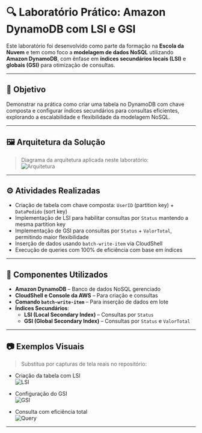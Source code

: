 # 🔍 Laboratório Prático: Amazon DynamoDB com LSI e GSI

Este laboratório foi desenvolvido como parte da formação na **Escola da Nuvem** e tem como foco a **modelagem de dados NoSQL** utilizando **Amazon DynamoDB**, com ênfase em **índices secundários locais (LSI)** e **globais (GSI)** para otimização de consultas.

---

## 📌 Objetivo

Demonstrar na prática como criar uma tabela no DynamoDB com chave composta e configurar índices secundários para consultas eficientes, explorando a escalabilidade e flexibilidade da modelagem NoSQL.

---

## 🖼️ Arquitetura da Solução

> Diagrama da arquitetura aplicada neste laboratório:  
![Arquitetura](./imagens/arquitetura-lab-dynamodb.png)

---

## ⚙️ Atividades Realizadas

- Criação de tabela com chave composta: `UserID` (partition key) + `DataPedido` (sort key)
- Implementação de LSI para habilitar consultas por `Status` mantendo a mesma partition key
- Implementação de GSI para consultas por `Status` + `ValorTotal`, permitindo maior flexibilidade
- Inserção de dados usando `batch-write-item` via CloudShell
- Execução de queries com 100% de eficiência com base em índices

---

## 🧱 Componentes Utilizados

- **Amazon DynamoDB** – Banco de dados NoSQL gerenciado
- **CloudShell e Console da AWS** – Para criação e consultas
- **Comando `batch-write-item`** – Para inserção de dados em lote
- **Índices Secundários**:  
  - **LSI (Local Secondary Index)** – Consultas por `Status`  
  - **GSI (Global Secondary Index)** – Consultas por `Status` e `ValorTotal`

---

## 📷 Exemplos Visuais

> Substitua por capturas de tela reais no repositório:

- Criação da tabela com LSI  
  ![LSI](./imagens/criacao-lsi.png)

- Configuração do GSI  
  ![GSI](./imagens/criacao-gsi.png)

- Consulta com eficiência total  
  ![Query](./imagens/query-sucesso.png)

---

